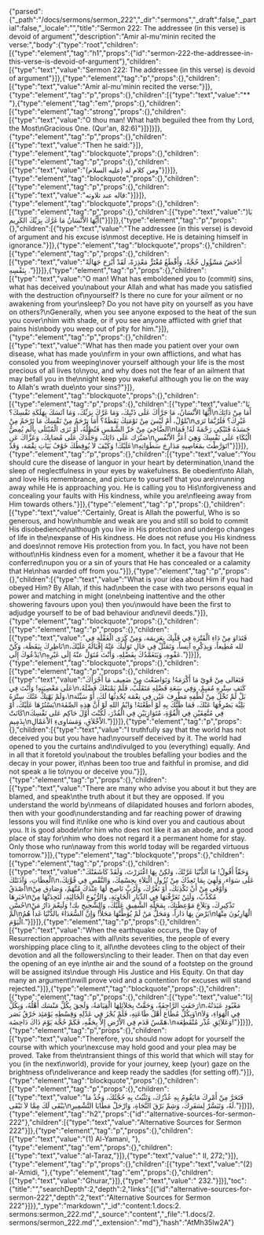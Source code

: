 {"parsed":{"_path":"/docs/sermons/sermon_222","_dir":"sermons","_draft":false,"_partial":false,"_locale":"","title":"Sermon 222:  The addressee (in this verse) is devoid of argument","description":"Amir al-mu'minin recited the verse:","body":{"type":"root","children":[{"type":"element","tag":"h1","props":{"id":"sermon-222-the-addressee-in-this-verse-is-devoid-of-argument"},"children":[{"type":"text","value":"Sermon 222:  The addressee (in this verse) is devoid of argument"}]},{"type":"element","tag":"p","props":{},"children":[{"type":"text","value":"Amir al-mu'minin recited the verse:"}]},{"type":"element","tag":"p","props":{},"children":[{"type":"text","value":"** "},{"type":"element","tag":"em","props":{},"children":[{"type":"element","tag":"strong","props":{},"children":[{"type":"text","value":"O thou man! What hath beguiled thee from thy Lord, the Most\nGracious One. (Qur'an, 82:6)"}]}]}]},{"type":"element","tag":"p","props":{},"children":[{"type":"text","value":"Then he said:"}]},{"type":"element","tag":"blockquote","props":{},"children":[{"type":"element","tag":"p","props":{},"children":[{"type":"text","value":"ومن كلام له (عليه السلام)"}]}]},{"type":"element","tag":"blockquote","props":{},"children":[{"type":"element","tag":"p","props":{},"children":[{"type":"text","value":"قاله عند تلاوته:"}]}]},{"type":"element","tag":"blockquote","props":{},"children":[{"type":"element","tag":"p","props":{},"children":[{"type":"text","value":")يَا أَيُّهَا الاْنْسَانُ مَا غَرَّكَ بِرَبِّكَ الكَرِيم("}]}]},{"type":"element","tag":"p","props":{},"children":[{"type":"text","value":"The addressee (in this verse) is devoid of argument and his excuse is\nmost deceptive. He is detaining himself in ignorance."}]},{"type":"element","tag":"blockquote","props":{},"children":[{"type":"element","tag":"p","props":{},"children":[{"type":"text","value":"أَدْحَضُ مَسْؤُول حُجَّةً، وَأَقْطَعُ مُغْتَرٍّ مَعْذِرَةً، لَقَدْ أَبْرَحَ جَهَالَةً بِنَفْسِهِ ."}]}]},{"type":"element","tag":"p","props":{},"children":[{"type":"text","value":"O man! What has emboldened you to (commit) sins, what has deceived you\nabout your Allah and what has made you satisfied with the destruction of\nyourself? Is there no cure for your ailment or no awakening from your\nsleep? Do you not have pity on yourself as you have on others?\nGenerally, when you see anyone exposed to the heat of the sun you cover\nhim with shade, or if you see anyone afflicted with grief that pains his\nbody you weep out of pity for him."}]},{"type":"element","tag":"p","props":{},"children":[{"type":"text","value":"What has then made you patient over your own disease, what has made you\nfirm in your own afflictions, and what has consoled you from weeping\nover yourself although your life is the most precious of all lives to\nyou, and why does not the fear of an ailment that may befall you in the\nnight keep you wakeful although you lie on the way to Allah's wrath due\nto your sins?"}]},{"type":"element","tag":"blockquote","props":{},"children":[{"type":"element","tag":"p","props":{},"children":[{"type":"text","value":"يَا أَيُّهَا الاْنْسَانُ، مَا جَرَّأَكَ عَلَى ذَنْبِكَ، وَمَا غَرَّكَ بِرَبِّكَ، وَمَا آنَسَكَ بِهَلَكَةِ نَفْسِكَ؟\nأَمَا مِنْ دَائِكَ بُلوُلٌ، أَمْ لَيْسَ مِنْ نَوْمَتِكَ يَقَظَةٌ؟ أَمَا ترْحَمُ مِنْ نَفْسِكَ مَا تَرْحَمُ مِنْ\nغَيْرِكَ؟ فَلَرُبَّمَا تَرَى الضَّاحِيَ مِنْ حَرِّ الشَّمْسِ فَتُظِلُّهُ، أَوْ تَرَى الْمُبْتَلَى بِأَلَم يُمِضُّ\nجَسَدَهُ فَتَبْكِي رَحْمَةً لَهُ! فَمَا صَبَّرَك عَلَى دَائِكَ، وَجَلَّدَكَ عَلَى مُصَابِكَ، وَعَزَّاكَ عَنِ\nالْبُكَاءِ عَلَى نَفْسِكَ وَهِيَ أَعَزُّ الاْنْفُسِ عَلَيْكَ! وَكَيْفَ لاَ يُوقِظُكَ خَوْفُ بَيَاتِ نِقْمَة، وَقَدْ\nتَوَرَّطْتَ بمَعَاصِيهِ مَدَارِجَ سَطَوَاتِهِ!"}]}]},{"type":"element","tag":"p","props":{},"children":[{"type":"text","value":"You should cure the disease of languor in your heart by determination,\nand the sleep of neglectfulness in your eyes by wakefulness. Be obedient\nto Allah, and love His remembrance, and picture to yourself that you are\nrunning away while He is approaching you. He is calling you to His\nforgiveness and concealing your faults with His kindness, while you are\nfleeing away from Him towards others."}]},{"type":"element","tag":"p","props":{},"children":[{"type":"text","value":"Certainly, Great is Allah the powerful, Who is so generous, and how\nhumble and weak are you and still so bold to commit His disobedience\nalthough you live in His protection and undergo changes of life in the\nexpanse of His kindness. He does not refuse you His kindness and does\nnot remove His protection from you. In fact, you have not been without\nHis kindness even for a moment, whether it be a favour that He conferred\nupon you or a sin of yours that He has concealed or a calamity that He\nhas warded off from you."}]},{"type":"element","tag":"p","props":{},"children":[{"type":"text","value":"What is your idea about Him if you had obeyed Him? By Allah, if this had\nbeen the case with two persons equal in power and matching in might (one\nbeing inattentive and the other showering favours upon you) then you\nwould have been the first to adjudge yourself to be of bad behaviour and\nevil deeds."}]},{"type":"element","tag":"blockquote","props":{},"children":[{"type":"element","tag":"p","props":{},"children":[{"type":"text","value":"فَتَدَاوَ مِنْ دَاءِ الْفَتْرَةِ فِي قَلْبِكَ بِعَزِيمَة، وَمِنْ كَرَى الْغَفْلَةِ فِي نَاظِرِكَ بِيَقَظَة، وَكُنْ\nلله مُطِيعاً، وَبِذِكْرِهِ آنِساً، وَتَمَثَّلْ فِي حَالِ تَوَلِّيكَ عَنْهُ إِقْبَالَهُ عَلَيْكَ، يَدْعُوكَ إِلَى\nعَفْوِهِ، وَيَتَغَمَّدُكَ بِفَضْلِهِ، وَأَنْتَ مُتَوَلٍّ عنْهُ إِلَى غَيْرِهِ."}]}]},{"type":"element","tag":"blockquote","props":{},"children":[{"type":"element","tag":"p","props":{},"children":[{"type":"text","value":"فَتَعَالى مِنْ قَوِيّ مَا أَكْرَمَهُ! وَتَوَاضَعْتَ مِنْ ضَعِيف مَا أَجْرَأَكَ عَلَى مَعْصِيَتِهِ! وَأَنْتَ فِي\nكَنَفِ سِتْرِهِ مُقيِمٌ، وَفِي سَعَةِ فَضْلِهِ مَتَقَلِّبٌ، فَلَمْ يَمْنَعْكَ فَضْلَهُ، وَلَمْ يَهْتِكْ عَنْكَ سِتْرَهُ،\nبَلْ لَمْ تَخْلُ مِنْ لُطْفِهِ مَطْرِفَ عَيْن فِي نِعْمَة يُحْدِثُهَا لَكَ، أَوْ سَيِّئَة يَسْتُرُهَا عَلَيْكَ، أَوْ\nبَلِيَّة يَصْرِفُهَا عَنْكَ، فَمَا ظَنُّكَ بِهِ لَوْ أَطَعْتَهُ! وَايْمُ اللهِ لَوْ أَنَّ هذِهِ الصِّفَةَ كَانَتْ\nفِي مُتَّفِقَيْنِ فِي الْقُوَّةِ، مُتَوَازِيَيْنِ فِي الْقُدْرَ، لَكُنْتَ أَوَّلَ حَاكِم عَلى نَفْسِكَ بِذَمِيمِ\nالاْخْلاَقِ، وَمَسَاوِىءِ الاْعَمْالِ."}]}]},{"type":"element","tag":"p","props":{},"children":[{"type":"text","value":"I truthfully say that the world has not deceived you but you have had\nyourself deceived by it. The world had opened to you the curtains and\ndivulged to you (everything) equally. And in all that it foretold you\nabout the troubles befalling your bodies and the decay in your power, it\nhas been too true and faithful in promise, and did not speak a lie to\nyou or deceive you."}]},{"type":"element","tag":"p","props":{},"children":[{"type":"text","value":"There are many who advise you about it but they are blamed, and speak\nthe truth about it but they are opposed. If you understand the world by\nmeans of dilapidated houses and forlorn abodes, then with your good\nunderstanding and far reaching power of drawing lessons you will find it\nlike one who is kind over you and cautious about you. It is good abode\nfor him who does not like it as an abode, and a good place of stay for\nhim who does not regard it a permanent home for stay. Only those who run\naway from this world today will be regarded virtuous tomorrow."}]},{"type":"element","tag":"blockquote","props":{},"children":[{"type":"element","tag":"p","props":{},"children":[{"type":"text","value":"وَحَقّاً أَقُولُ! مَا الدُّنْيَا غَرَّتْكَ، وَلكِنْ بِهَا اغْتَرَرْتَ، وَلَقَدْ كَاشَفَتْكَ الْعِظَاتِ، وَآذَنَتْكَ\nعَلَى سَوَاء، وَلَهِيَ بِمَا تَعِدُكَ مِنْ نُزُولِ الْبَلاَءِ بِجِسْمِكَ، وَالنَّقْصِ فِي قُوَّتِكَ، أَصْدَقُ\nوَأَوْفَى مِنْ أَنْ تَكْذِبَكَ، أَوْ تَغُرَّكَ، وَلَرُبَّ نَاصِح لَهَا عِنْدَكَ مُتَّهَمٌ، وَصَادِق مِنْ خَبَرِهَا\nمُكَذَّبٌ، وَلَئِنْ تَعَرَّفْتهَا فِي الدِّيَارِ الْخَاوِيَةِ، وَالرُّبُوعِ الْخَالِيَةِ، لَتَجِدَنَّهَا مِنْ حُسْنِ\nتَذْكِيرِكَ، وَبَلاَغِ مَوْعِظَتِكَ، بِمَحَلَّةِ الشَّفِيقِ عَلَيْكَ، وَالشَّحِيحِ بك! وَلَنِعْمَ دَارُ مَنْ لَمْ\nيَرْضَ بِهَا دَاراً، وَمَحَلُّ مَنْ لَمْ يُوَطِّنْهَا مَحَلاًّ! وَإِنَّ السُّعَدَاءَ بالدُّنْيَا غَداً هُمُ\nالْهَارِبُونَ مِنْهَا الْيَوْمَ."}]}]},{"type":"element","tag":"p","props":{},"children":[{"type":"text","value":"When the earthquake occurs, the Day of Resurrection approaches with all\nits severities, the people of every worshipping place cling to it, all\nthe devotees cling to the object of their devotion and all the followers\ncling to their leader. Then on that day even the opening of an eye in\nthe air and the sound of a footstep on the ground will be assigned its\ndue through His Justice and His Equity. On that day many an argument\nwill prove void and a contention for excuses will stand rejected."}]},{"type":"element","tag":"blockquote","props":{},"children":[{"type":"element","tag":"p","props":{},"children":[{"type":"text","value":"إِذَا رَجَفَتِ الرَّاجِفَةُ، وَحَقَّتْ بِجَلاَئِلِهَا الْقِيَامَةُ، وَلَحِقَ بِكُلِّ مَنْسَك أَهْلُهُ، وَبِكُلِّ\nمَعْبُود عَبَدَتُهُ، وَبِكُلِّ مُطَاع أَهْلُ طَاعَتِهِ، فَلَمْ يُجْزَ فِي عَدْلِهِ وَقِسْطِهِ يَوْمَئِذ خَرْقُ بَصَر\nفِي الْهَوَاءِ، وَلاَ هَمْسُ قَدَم فِي الاْرْضِ إِلاَّ بِحَقِّهِ، فَكَمْ حُجَّة يَوْمَ ذَاكَ دَاحِضَة،\nوَعَلاَئِقِ عُذْر مُنْقَطِعَة!"}]}]},{"type":"element","tag":"p","props":{},"children":[{"type":"text","value":"Therefore, you should now adopt for yourself the course with which your\nexcuse may hold good and your plea may be proved. Take from the\ntransient things of this world that which will stay for you (in the next\nworld), provide for your journey, keep (your) gaze on the brightness of\ndeliverance and keep ready the saddles (for setting off)."}]},{"type":"element","tag":"blockquote","props":{},"children":[{"type":"element","tag":"p","props":{},"children":[{"type":"text","value":"فَتَحَرَّ مِنْ أَمْرِكَ مَايَقُومُ بِهِ عُذْرُكَ، وَتَثْبُتُ بِهِ حُجَّتُكَ، وَخُذْ مَا يَبْقَى لَكَ مِمَّا لاَ تَبْقَى\nلَهُ، وَتَيَسَّرْ لِسَفَرِكَ، وَشِمْ بَرْقَ النَّجَاةِ، وَارْحَلْ مَطَايَا التَّشْمِيرِ."}]}]},{"type":"element","tag":"h2","props":{"id":"alternative-sources-for-sermon-222"},"children":[{"type":"text","value":"Alternative Sources for Sermon 222"}]},{"type":"element","tag":"p","props":{},"children":[{"type":"text","value":"(1) Al-Yamani, "},{"type":"element","tag":"em","props":{},"children":[{"type":"text","value":"al-Taraz,"}]},{"type":"text","value":" II, 272;"}]},{"type":"element","tag":"p","props":{},"children":[{"type":"text","value":"(2) al-'Amidi, "},{"type":"element","tag":"em","props":{},"children":[{"type":"text","value":"Ghurar,"}]},{"type":"text","value":" 232."}]}],"toc":{"title":"","searchDepth":2,"depth":2,"links":[{"id":"alternative-sources-for-sermon-222","depth":2,"text":"Alternative Sources for Sermon 222"}]}},"_type":"markdown","_id":"content:1.docs:2. sermons:sermon_222.md","_source":"content","_file":"1.docs/2. sermons/sermon_222.md","_extension":"md"},"hash":"AtMh35lw2A"}
